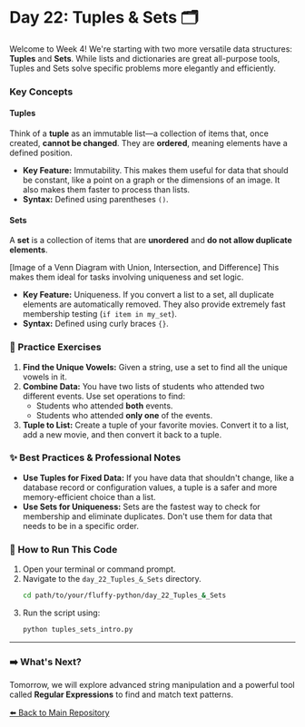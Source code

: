 # Day 22: Tuples & Sets 🗂️

Welcome to Week 4! We're starting with two more versatile data structures: **Tuples** and **Sets**. While lists and dictionaries are great all-purpose tools, Tuples and Sets solve specific problems more elegantly and efficiently.

### Key Concepts

#### Tuples
Think of a **tuple** as an immutable list—a collection of items that, once created, **cannot be changed**. They are **ordered**, meaning elements have a defined position.

* **Key Feature:** Immutability. This makes them useful for data that should be constant, like a point on a graph or the dimensions of an image. It also makes them faster to process than lists.
* **Syntax:** Defined using parentheses `()`.

#### Sets
A **set** is a collection of items that are **unordered** and **do not allow duplicate elements**. 

[Image of a Venn Diagram with Union, Intersection, and Difference]
 This makes them ideal for tasks involving uniqueness and set logic.

* **Key Feature:** Uniqueness. If you convert a list to a set, all duplicate elements are automatically removed. They also provide extremely fast membership testing (`if item in my_set`).
* **Syntax:** Defined using curly braces `{}`.

### 📝 Practice Exercises

1.  **Find the Unique Vowels:** Given a string, use a set to find all the unique vowels in it.
2.  **Combine Data:** You have two lists of students who attended two different events. Use set operations to find:
    * Students who attended **both** events.
    * Students who attended **only one** of the events.
3.  **Tuple to List:** Create a tuple of your favorite movies. Convert it to a list, add a new movie, and then convert it back to a tuple.

### ✨ Best Practices & Professional Notes

* **Use Tuples for Fixed Data:** If you have data that shouldn't change, like a database record or configuration values, a tuple is a safer and more memory-efficient choice than a list.
* **Use Sets for Uniqueness:** Sets are the fastest way to check for membership and eliminate duplicates. Don't use them for data that needs to be in a specific order.

### 🏃 How to Run This Code

1.  Open your terminal or command prompt.
2.  Navigate to the `day_22_Tuples_&_Sets` directory.
    ```bash
    cd path/to/your/fluffy-python/day_22_Tuples_&_Sets
    ```
3.  Run the script using:
    ```bash
    python tuples_sets_intro.py
    ```

---

### ➡️ What's Next?

Tomorrow, we will explore advanced string manipulation and a powerful tool called **Regular Expressions** to find and match text patterns.

[⬅️ Back to Main Repository](./README.md)
